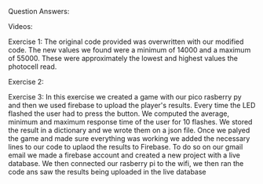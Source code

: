 Question Answers:



Videos:




Exercise 1:
The original code provided was overwritten with our modified code. The new values we found were a minimum of 14000 and a maximum of 55000. These were approximately the lowest and highest values the photocell read.



Exercise 2: 









Exercise 3: 
In this exercise we created a game with our pico rasberry py and then we used firebase to upload the player's results. Every time the LED flashed the user had to press the button. We computed the average, minimum and maximum response time of the user for 10 flashes. We stored the result in a dictionary and we wrote them on a json file. Once we palyed the game and made sure everything was working we added the necessary lines to our code to uplaod the results to Firebase. To do so on our gmail email we made a firebase account and created a new project with a live database. We then connected our rasberry pi to the wifi, we then ran the code ans saw the results being uploaded in the live database
